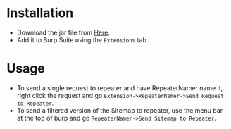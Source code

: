 # Installation
* Download the jar file from [Here](https://github.com/THawley42/RepeaterNamer/releases/latest).
* Add it to Burp Suite using the `Extensions` tab
# Usage
* To send a single request to repeater and have RepeaterNamer name it, right click the request and go `Extension->RepeaterNamer->Send Request to Repeater`.
* To send a filtered version of the Sitemap to repeater, use the menu bar at the top of burp and go `RepeaterNamer->Send Sitemap to Repeater`.
